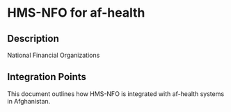 # HMS-NFO for af-health

## Description

National Financial Organizations

## Integration Points

This document outlines how HMS-NFO is integrated with af-health systems in Afghanistan.
